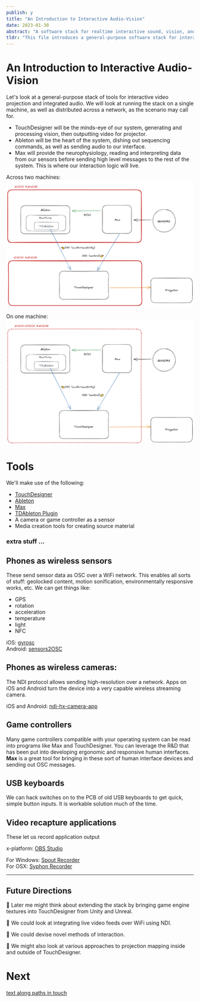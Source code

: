 ```yaml
---
publish: y
title: "An Introduction to Interactive Audio-Vision"
date: 2023-01-30
abstract: "A software stack for realtime interactive sound, vision, and projection mapped video."
tldr: "This file introduces a general-purpose software stack for interactive video projection and integrated audio. It discusses using TouchDesigner, Ableton, and Max for generating and processing vision, sequencing commands, and interpreting sensor data, respectively."
---
```

# An Introduction to Interactive Audio-Vision

Let's look at a general-purpose stack of tools for interactive video projection and integrated audio.  We will look at running the stack on a single machine, as well as distributed across a network, as the scenario may call for.

- TouchDesigner will be the minds-eye of our system, generating and processing vision, then outputting video for projector.
- Ableton will be the heart of the system, dishing out sequencing commands, as well as sending audio to our interface.
- Max will provide the neurophysiology, reading and interpreting data from our sensors before sending high level messages to the rest of the system.  This is where our interaction logic will live.

<!--[ac-stack-overview](ac-stack-overview)-->
Across two machines:
![av system on two machines](../files/av-stack-overview-000.png)

On one machine:
![av system on one machine](../files/av-stack-overview-001.png)

# Tools
We'll make use of the following:
- [TouchDesigner](https://derivative.ca)
- [Ableton](https://ableton.com)
- [Max](https://cycling74.com)
- [TDAbleton Plugin](https://docs.derivative.ca/TDAbleton)
- A camera or game controller as a sensor
- Media creation tools for creating source material

### extra stuff ...
##  Phones as wireless sensors
These send sensor data as OSC over a WiFi network.  This enables all sorts of stuff: geolocked content, motion sonification, environmentally responsive works, etc.
We can get things like:
- GPS
- rotation
- acceleration
- temperature
- light
- NFC

iOS: [gyrosc](https://www.bitshapesoftware.com/instruments/gyrosc/)  
Android: [sensors2OSC](https://sensors2.org/osc/)


## Phones as wireless cameras:
The NDI protocol allows sending high-resolution over a network.  Apps on iOS and Android turn the device into a very capable wireless streaming camera.

iOS and Android: [ndi-hx-camera-app](https://www.ndi.tv/products/ndi-hx-camera-app/)

## Game controllers
Many game controllers compatible with your operating system can be read into programs like Max and TouchDesigner.  You can leverage the R&D that has been put into developing ergonomic and responsive human interfaces.  **Max** is a great tool for bringing in these sort of human interface devices and sending out OSC messages.

## USB keyboards
We can hack switches on to the PCB of old USB keyboards to get quick, simple button inputs.  It is workable solution much of the time.  

## Video recapture applications
These let us record application output

x-platform: [OBS Studio](https://obsproject.com/)

For Windows: [Spout Recorder](https://www.lightjams.com/spout-recorder.html)  
For OSX: [Syphon Recorder](https://syphon.info/recorder)



---
## Future Directions
🍪 Later me might think about extending the stack by bringing game engine textures into TouchDesigner from Unity and Unreal.  

🍪 We could look at integrating live video feeds over WiFi using NDI.  

🍪 We could devise novel methods of interaction.

🍪 We might also look at various approaches to projection mapping inside and outside of TouchDesigner.


# Next

[text along paths in touch](text%20along%20paths%20in%20touch.md)
